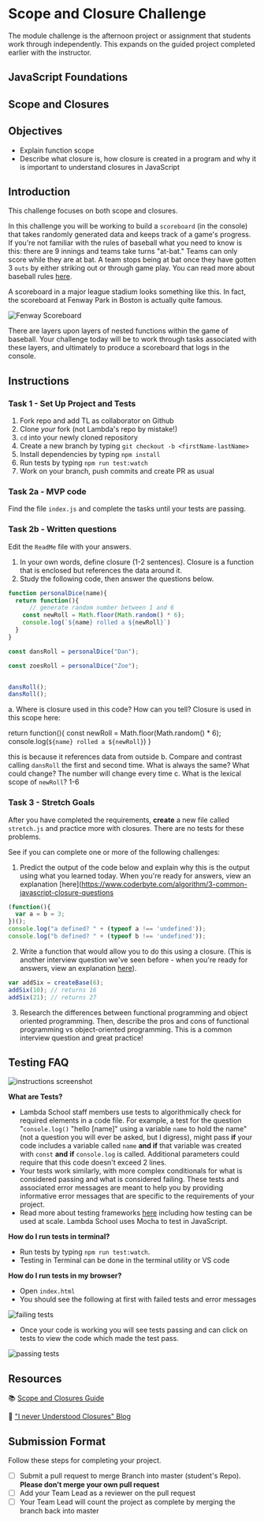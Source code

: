 # Scope and Closure Challenge

The module challenge is the afternoon project or assignment that students work through independently. This expands on the guided project completed earlier with the instructor.

## JavaScript Foundations

## Scope and Closures

## Objectives

- Explain function scope
- Describe what closure is, how closure is created in a program and why it is important to understand closures in JavaScript  

## Introduction

This challenge focuses on both scope and closures.

In this challenge you will be working to build a `scoreboard` (in the console) that takes randomly generated data and keeps track of a game's progress. If you're not familiar with the rules of baseball what you need to know is this: there are 9 innings and teams take turns "at-bat." Teams can only score while they are at bat. A team stops being at bat once they have gotten 3 `outs` by either striking out or through game play. You can read more about baseball rules [here](https://www.rulesofsport.com/sports/baseball.html).

A scoreboard in a major league stadium looks something like this. In fact, the scoreboard at Fenway Park in Boston is actually quite famous. 

![Fenway Scoreboard](https://storage.googleapis.com/afs-prod/media/media:e959506330fd4e5890023c93cfbaac55/800.jpeg)

There are layers upon layers of nested functions within the game of baseball. Your challenge today will be to work through tasks associated with these layers, and ultimately to produce a scoreboard that logs in the console.

## Instructions

### Task 1 - Set Up Project and Tests

1. Fork repo and add TL as collaborator on Github
2. Clone _your_ fork (not Lambda's repo by mistake!)
3. `cd` into your newly cloned repository
1. Create a new branch by typing `git checkout -b <firstName-lastName>`
4. Install dependencies by typing `npm install`
5. Run tests by typing `npm run test:watch`
6. Work on your branch, push commits and create PR as usual

### Task 2a - MVP code

Find the file `index.js` and complete the tasks until your tests are passing.

### Task 2b - Written questions

Edit the `ReadMe` file with your answers.

1. In your own words, define closure (1-2 sentences).
Closure is a function that is enclosed but references the data around it.
2. Study the following code, then answer the questions below.

```js
function personalDice(name){
  return function(){
      // generate random number between 1 and 6
    const newRoll = Math.floor(Math.random() * 6);
    console.log(`${name} rolled a ${newRoll}`)
  }
}

const dansRoll = personalDice("Dan");

const zoesRoll = personalDice("Zoe");


dansRoll();
dansRoll();
```

a. Where is closure used in this code? How can you tell?
Closure is used in this scope here: 

return function(){
    const newRoll = Math.floor(Math.random() * 6);
    console.log(`${name} rolled a ${newRoll}`)
  }

  this is because it references data from outside 
b. Compare and contrast calling `dansRoll` the first and second time. What is always the same? What could change?
The number will change every time
c. What is the lexical scope of `newRoll`? 
1-6
### Task 3 - Stretch Goals

After you have completed the requirements, **create** a new file called `stretch.js` and practice more with closures. There are no tests for these problems.

See if you can complete one or more of the following challenges:

1. Predict the output of the code below and explain why this is the output using what you learned today. When you're ready for answers, view an explanation [here](https://www.coderbyte.com/algorithm/3-common-javascript-closure-questions

```js
(function(){
  var a = b = 3;
})();
console.log("a defined? " + (typeof a !== 'undefined'));
console.log("b defined? " + (typeof b !== 'undefined'));
```

2. Write a function that would allow you to do this using a closure. (This is another interview question we've seen before - when you're ready for answers, view an explanation [here](https://www.coderbyte.com/algorithm/3-common-javascript-closure-questions)).

```js
var addSix = createBase(6);
addSix(10); // returns 16
addSix(21); // returns 27
```

3. Research the differences between functional programming and object oriented programming. Then, describe the pros and cons of functional programming vs object-oriented programming. This is a common interview question and great practice!

## Testing FAQ

<img alt='instructions screenshot' src='assets/instructions.png'>

**What are Tests?**

- Lambda School staff members use tests to algorithmically check for required elements in a code file. For example, a test for the question "`console.log()` "hello [name]" using a variable `name` to hold the name" (not a question you will ever be asked, but I digress), might pass **if** your code includes a variable called `name` **and if** that variable was created with `const` **and** **if** `console.log` is called. Additional parameters could require that this code doesn't exceed 2 lines.
- Your tests work similarly, with more complex conditionals for what is considered passing and what is considered failing. These tests and associated error messages are meant to help you by providing informative error messages that are specific to the requirements of your project.
- Read more about testing frameworks [here](https://blog.bitsrc.io/top-javascript-testing-frameworks-in-demand-for-2019-90c76e7777e9) including how testing can be used at scale. Lambda School uses Mocha to test in JavaScript.

**How do I run tests in terminal?**

- Run tests by typing `npm run test:watch`.
- Testing in Terminal can be done in the terminal utility or VS code

**How do I run tests in my browser?**

- Open `index.html`
- You should see the following at first with failed tests and error messages

<img alt='failing tests' src='assets/FailingTests.png'> 

- Once your code is working you will see tests passing and can click on tests to view the code which made the test pass.

<img alt='passing tests' src='assets/PassingTests.png'> 

## Resources

📚 [Scope and Closures Guide](https://css-tricks.com/javascript-scope-closures/)

🧠 ["I never Understood Closures" Blog](https://medium.com/dailyjs/i-never-understood-javascript-closures-9663703368e8)

## Submission Format

Follow these steps for completing your project.

- [ ] Submit a pull request to merge <firstName-lastName> Branch into master (student's  Repo). **Please don't merge your own pull request**
- [ ] Add your Team Lead as a reviewer on the pull request
- [ ] Your Team Lead will count the project as complete by merging the branch back into master

